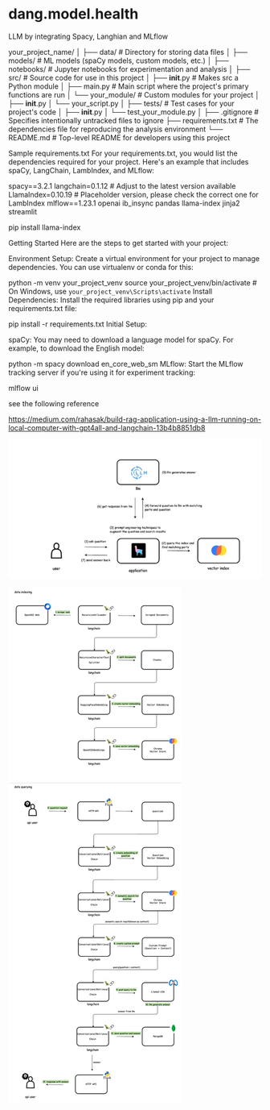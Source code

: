 # dang.model.health
LLM by integrating Spacy, Langhian and MLflow

your_project_name/
│
├── data/                    # Directory for storing data files
│
├── models/                  # ML models (spaCy models, custom models, etc.)
│
├── notebooks/               # Jupyter notebooks for experimentation and analysis
│
├── src/                     # Source code for use in this project
│   ├── __init__.py          # Makes src a Python module
│   ├── main.py              # Main script where the project's primary functions are run
│   └── your_module/         # Custom modules for your project
│       ├── __init__.py
│       └── your_script.py
│
├── tests/                   # Test cases for your project's code
│   ├── __init__.py
│   └── test_your_module.py
│
├── .gitignore               # Specifies intentionally untracked files to ignore
├── requirements.txt         # The dependencies file for reproducing the analysis environment
└── README.md                # Top-level README for developers using this project

 Sample requirements.txt
For your requirements.txt, you would list the dependencies required for your project. Here's an example that includes spaCy, LangChain, LambIndex, and MLflow:

spacy==3.2.1
langchain=0.1.12  # Adjust to the latest version available
LlamaIndex=0.10.19   # Placeholder version, please check the correct one for LambIndex
mlflow==1.23.1
openai
ib_insync
pandas
llama-index
jinja2
streamlit

pip install llama-index

Getting Started
Here are the steps to get started with your project:

Environment Setup: Create a virtual environment for your project to manage dependencies. You can use virtualenv or conda for this:


python -m venv your_project_venv
source your_project_venv/bin/activate  # On Windows, use `your_project_venv\Scripts\activate`
Install Dependencies: Install the required libraries using pip and your requirements.txt file:


pip install -r requirements.txt
Initial Setup:

spaCy: You may need to download a language model for spaCy. For example, to download the English model:


python -m spacy download en_core_web_sm
MLflow: Start the MLflow tracking server if you're using it for experiment tracking:

mlflow ui

see the following reference

https://medium.com/rahasak/build-rag-application-using-a-llm-running-on-local-computer-with-gpt4all-and-langchain-13b4b8851db8

![alt text](image.png)

![alt text](image-1.png)